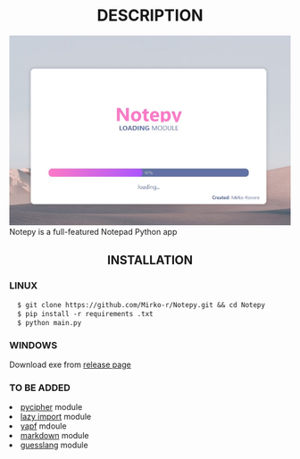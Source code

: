 <h1 align="center"> DESCRIPTION </h1>
<img src="https://github.com/Mirko-r/Notepy/blob/main/notepy2-5.jpg" border-radius=25px>
Notepy is a full-featured Notepad Python app

<h2 align="center">INSTALLATION</h2>
<h3>LINUX</h3>

```
  $ git clone https://github.com/Mirko-r/Notepy.git && cd Notepy
  $ pip install -r requirements .txt
  $ python main.py
```
<h3>WINDOWS</h3>

Download exe from <a href="https://github.com/Mirko-r/Notepy/releases/">release page</a>

<h3>TO BE ADDED</h3>
<li><a href="https://github.com/jameslyons/pycipher">pycipher</a> module</li>
<li><a href="https://github.com/mnmelo/lazy_import">lazy import</a> module</li>
<li><a href="https://github.com/google/yapf">yapf</a> mdoule</li>
<li><a href="https://github.com/Python-Markdown/markdown">markdown</a> module</li>
<li><a href="https://github.com/TrendingTechnology/guesslang">guesslang</a> module</li>
